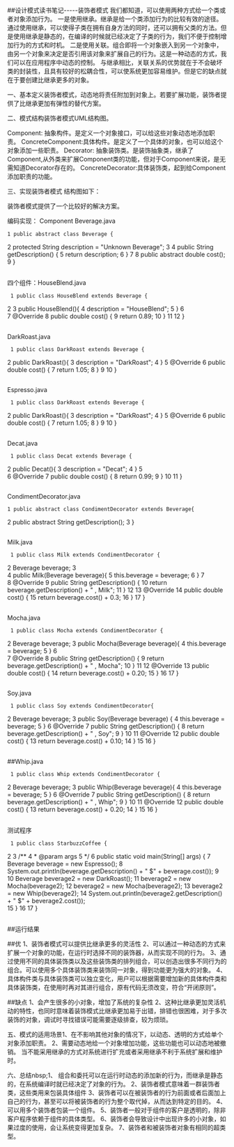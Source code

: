 ##设计模式读书笔记-----装饰者模式    我们都知道，可以使用两种方式给一个类或者对象添加行为。   一是使用继承。继承是给一个类添加行为的比较有效的途径。通过使用继承，可以使得子类在拥有自身方法的同时，还可以拥有父类的方法。但是使用继承是静态的，在编译的时候就已经决定了子类的行为，我们不便于控制增加行为的方式和时机。   二是使用关联。组合即将一个对象嵌入到另一个对象中，由另一个对象来决定是否引用该对象来扩展自己的行为。这是一种动态的方式，我们可以在应用程序中动态的控制。   与继承相比，关联关系的优势就在于不会破坏类的封装性，且具有较好的松耦合性，可以使系统更加容易维护。但是它的缺点就在于要创建比继承更多的对象。一、基本定义装饰者模式，动态地将责任附加到对象上。若要扩展功能，装饰者提供了比继承更加有弹性的替代方案。二、模式结构装饰者模式UML结构图。   Component: 抽象构件。是定义一个对象接口，可以给这些对象动态地添加职责。   ConcreteComponent:具体构件。是定义了一个具体的对象，也可以给这个对象添加一些职责。   Decorator: 抽象装饰类。是装饰抽象类，继承了Component,从外类来扩展Component类的功能，但对于Component来说，是无需知道Decorator存在的。   ConcreteDecorator:具体装饰类，起到给Component添加职责的功能。三、实现装饰者模式   结构图如下：   装饰者模式提供了一个比较好的解决方案。   编码实现：   Component Beverage.java	1 public abstract class Beverage {2     protected String description = "Unknown Beverage";3 4     public String getDescription() {5         return description;6     	}7 8     public abstract double cost();9 	}

##
##   四个组件：HouseBlend.java	 1 public class HouseBlend extends Beverage { 2  3     public HouseBlend(){ 4         description = "HouseBlend"; 5     	} 6      7     @Override 8     public double cost() { 9         return 0.89;10     	}11 12 	}

##
##   DarkRoast.java	 1 public class DarkRoast extends Beverage { 2     public DarkRoast(){ 3         description = "DarkRoast"; 4     	} 5     @Override 6     public double cost() { 7         return 1.05; 8     	} 9 10 	}

##
##   Espresso.java	 1 public class DarkRoast extends Beverage { 2     public DarkRoast(){ 3         description = "DarkRoast"; 4     	} 5     @Override 6     public double cost() { 7         return 1.05; 8     	} 9 10 	}

##
##   Decat.java	 1 public class Decat extends Beverage { 2     public Decat(){ 3         description = "Decat"; 4     	} 5          6     @Override 7     public double cost() { 8         return 0.99; 9     	}10 11 	}

##
##   CondimentDecorator.java	1 public abstract class CondimentDecorator extends Beverage{2     public abstract String getDescription();3 	}

##
##   Milk.java	 1 public class Milk extends CondimentDecorator { 2     Beverage beverage; 3      4     public Milk(Beverage beverage){ 5         this.beverage = beverage; 6     	} 7      8     @Override 9     public String getDescription() {10         return beverage.getDescription() + " , Milk";11     	}12 13     @Override14     public double cost() {15         return beverage.cost() + 0.3;16     	}17 	}

##
##   Mocha.java	 1 public class Mocha extends CondimentDecorator { 2     Beverage beverage; 3     public Mocha(Beverage beverage){ 4         this.beverage = beverage; 5     	} 6      7     @Override 8     public String getDescription() { 9         return beverage.getDescription() + " , Mocha";10     	}11 12     @Override13     public double cost() {14         return beverage.cost() + 0.20;15     	}16 17 	}

##
##   Soy.java	 1 public class Soy extends CondimentDecorator{ 2     Beverage beverage; 3     public Soy(Beverage beverage) { 4         this.beverage = beverage; 5     	} 6     @Override 7     public String getDescription() { 8         return beverage.getDescription() + " , Soy"; 9     	}10 11     @Override12     public double cost() {13         return beverage.cost() + 0.10;14     	}15 16 	}

##
##

##
##Whip.java	 1 public class Whip extends CondimentDecorator { 2     Beverage beverage; 3     public Whip(Beverage beverage){ 4         this.beverage = beverage; 5     	} 6     @Override 7     public String getDescription() { 8         return beverage.getDescription() + " , Whip"; 9     	}10 11     @Override12     public double cost() {13         return beverage.cost() + 0.20;14     	}15 16 	}

##
##   测试程序	 1 public class StarbuzzCoffee { 2  3     /** 4      * @param args 5      */ 6     public static void main(String[] args) { 7         Beverage beverage = new Espresso(); 8         System.out.println(beverage.getDescription() + " $" + beverage.cost()); 9         10         Beverage beverage2 = new DarkRoast();11         beverage2 = new Mocha(beverage2);12         beverage2 = new Mocha(beverage2);13         beverage2 = new Whip(beverage2);14         System.out.println(beverage2.getDescription() + " $" + beverage2.cost());    15     	}16 17 	}

##
##

##
##运行结果 
##优    1、装饰者模式可以提供比继承更多的灵活性    2、可以通过一种动态的方式来扩展一个对象的功能，在运行时选择不同的装饰器，从而实现不同的行为。    3、通过使用不同的具体装饰类以及这些装饰类的排列组合，可以创造出很多不同行为的组合。可以使用多个具体装饰类来装饰同一对象，得到功能更为强大的对象。    4、具体构件类与具体装饰类可以独立变化，用户可以根据需要增加新的具体构件类和具体装饰类，在使用时再对其进行组合，原有代码无须改变，符合“开闭原则”。   
##缺点    1、会产生很多的小对象，增加了系统的复杂性    2、这种比继承更加灵活机动的特性，也同时意味着装饰模式比继承更加易于出错，排错也很困难，对于多次装饰的对象，调试时寻找错误可能需要逐级排查，较为烦琐。五、模式的适用场景1、在不影响其他对象的情况下，以动态、透明的方式给单个对象添加职责。2、需要动态地给一个对象增加功能，这些功能也可以动态地被撤销。 当不能采用继承的方式对系统进行扩充或者采用继承不利于系统扩展和维护时。六、总结nbsp;1、 组合和委托可以在运行时动态的添加新的行为，而继承是静态的，在系统编译时就已经决定了对象的行为。2、装饰者模式意味着一群装饰者类，这些类用来包装具体组件3、装饰者可以在被装饰者的行为前面或者后面加上自己的行为，甚至可以将被装饰者的行为整个取代掉，从而达到特定的目的。4、可以用多个装饰者包装一个组件。5、装饰者一般对于组件的客户是透明的，除非客户程序依赖于组件的具体类型。6、装饰者会导致设计中出现许多的小对象，如果过度的使用，会让系统变得更加复杂。7、装饰者和被装饰者对象有相同的超类型。
